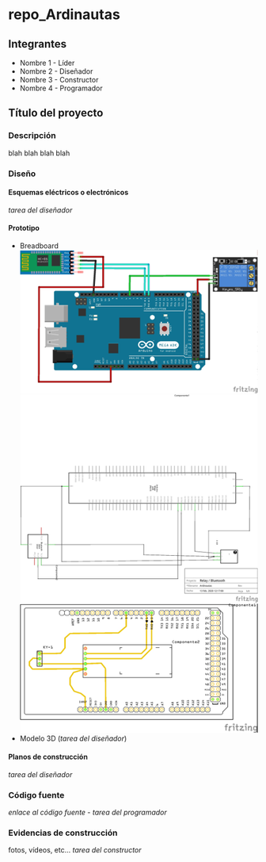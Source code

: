 # repo_Ardinautas

## Integrantes
- Nombre 1 - Líder
- Nombre 2 - Diseñador
- Nombre 3 - Constructor
- Nombre 4 - Programador

## Título del proyecto
### Descripción
blah blah blah blah 

### Diseño
#### Esquemas eléctricos o electrónicos
_tarea del diseñador_
#### Prototipo 
- Breadboard 
![alt text](https://github.com/carolinall/repo_Ardinautas/blob/master/PICTORICO.jpg)
![alt text](https://github.com/carolinall/repo_Ardinautas/blob/master/Esquematico.jpg)
![alt text](https://github.com/carolinall/repo_Ardinautas/blob/master/PCB.jpg)
- Modelo 3D (_tarea del diseñador_)
#### Planos de construcción
_tarea del diseñador_

### Código fuente
_enlace al código fuente_ - _tarea del programador_

### Evidencias de construcción
fotos, vídeos, etc... _tarea del constructor_
